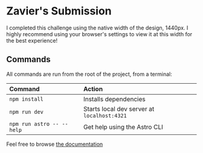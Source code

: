# Zavier's Submission

I completed this challenge using the native width of the design, 1440px.
I highly recommend using your browser's settings to view it at this width for the best experience!

## Commands

All commands are run from the root of the project, from a terminal:

| Command                   | Action                                           |
| :------------------------ | :----------------------------------------------- |
| `npm install`             | Installs dependencies                            |
| `npm run dev`             | Starts local dev server at `localhost:4321`      |
| `npm run astro -- --help` | Get help using the Astro CLI                     |

Feel free to browse [the documentation](https://docs.astro.build)
